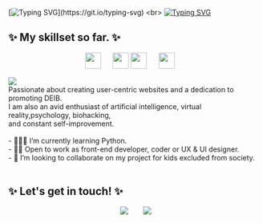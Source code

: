 [![Typing SVG](https://readme-typing-svg.demolab.com?font=Kalnia&size=30&pause=1000&color=DDD7D3E8&multiline=true&random=false&width=435&lines=Hello%2C+I+am+Christelle!)](https://git.io/typing-svg) <br>
[![Typing SVG](https://readme-typing-svg.demolab.com?font=Roboto+Mono&weight=700&size=12&pause=1000&color=DDC44CE8&multiline=true&random=false&width=435&lines=Frontend+Developer+%7C+Coder+%7C+Tech+Enthusiast+%7C+DEIB+Advocate)](https://git.io/typing-svg) <br>
## ✨ My skillset so far. ✨
<p align="center">
  <img width="32px" src="https://raw.githubusercontent.com/rahulbanerjee26/githubAboutMeGenerator/main/icons/html.svg">
  &nbsp;&nbsp;&nbsp;&nbsp;
  <img width="32px" src="https://raw.githubusercontent.com/rahulbanerjee26/githubAboutMeGenerator/main/icons/css.svg">
  <img width="32px" src="https://raw.githubusercontent.com/rahulbanerjee26/githubAboutMeGenerator/main/icons/reactjs.svg">
  &nbsp;&nbsp;&nbsp;&nbsp;
  <img width="32px" src="https://raw.githubusercontent.com/rahulbanerjee26/githubAboutMeGenerator/main/icons/javascript.svg">
  &nbsp;&nbsp;&nbsp;&nbsp;

</p>
<img src="https://user-images.githubusercontent.com/73097560/115834477-dbab4500-a447-11eb-908a-139a6edaec5c.gif">
<br>
Passionate about creating user-centric websites and a dedication to promoting DEIB. <br>
I am also an avid enthusiast of artificial intelligence, virtual reality,psychology, biohacking,<br>
and constant self-improvement.
<br>
<br>
- 👩🏾‍💻 I’m currently learning Python. <br>
- 🤝🏾 Open to work as front-end developer, coder or UX & UI designer. <br>
- 💞️ I’m looking to collaborate on my project for kids excluded from society.<br>
  <br>




##  ✨ Let's get in touch! ✨ 
<div align="center"  class="icons-social" style="margin-left: 10px;">
        <a style="margin-left: 10px;" target="_blank" href="mailto:lindachristelle.n@gmail.com">
			<img src="https://img.icons8.com/doodle/48/gmail.png"></a>&nbsp;&nbsp;&nbsp;&nbsp;
        <a style="margin-left: 10px;"  target="_blank" href="https://www.linkedin.com/in/christelle-linda-natabou/">
			<img src="https://img.icons8.com/doodle/40/000000/linkedin--v2.png"></a>&nbsp;&nbsp;&nbsp;&nbsp;
      </div>

<!---
xchristiesx/xchristiesx is a ✨ special ✨ repository because its `README.md` (this file) appears on your GitHub profile.
You can click the Preview link to take a look at your changes.
--->
